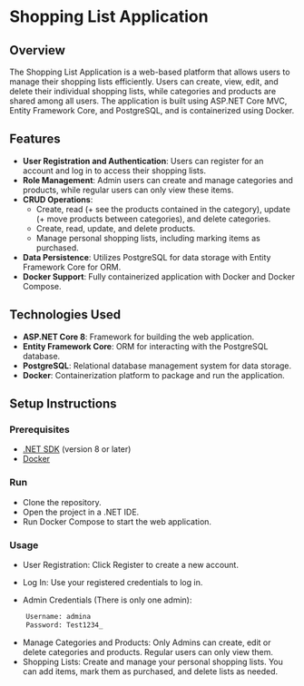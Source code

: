 # Shopping List Application

## Overview

The Shopping List Application is a web-based platform that allows users to manage their shopping lists efficiently. Users can create, view, edit, and delete their individual shopping lists, while categories and products are shared among all users. The application is built using ASP.NET Core MVC, Entity Framework Core, and PostgreSQL, and is containerized using Docker.

## Features

- **User Registration and Authentication**: Users can register for an account and log in to access their shopping lists.
- **Role Management**: Admin users can create and manage categories and products, while regular users can only view these items.
- **CRUD Operations**:
  - Create, read (+ see the products contained in the category), update (+ move products between categories), and delete categories.
  - Create, read, update, and delete products.
  - Manage personal shopping lists, including marking items as purchased.
- **Data Persistence**: Utilizes PostgreSQL for data storage with Entity Framework Core for ORM.
- **Docker Support**: Fully containerized application with Docker and Docker Compose.

## Technologies Used

- **ASP.NET Core 8**: Framework for building the web application.
- **Entity Framework Core**: ORM for interacting with the PostgreSQL database.
- **PostgreSQL**: Relational database management system for data storage.
- **Docker**: Containerization platform to package and run the application.

## Setup Instructions

### Prerequisites

- [.NET SDK](https://dotnet.microsoft.com/download) (version 8 or later)
- [Docker](https://www.docker.com/get-started)

### Run

- Clone the repository.
- Open the project in a .NET IDE.
- Run Docker Compose to start the web application.
  
### Usage

- User Registration: Click Register to create a new account.

- Log In: Use your registered credentials to log in.
- Admin Credentials (There is only one admin):
```bash
    Username: admina
    Password: Test1234_
```
- Manage Categories and Products: Only Admins can create, edit or delete categories and products. Regular users can only view them.
- Shopping Lists: Create and manage your personal shopping lists. You can add items, mark them as purchased, and delete lists as needed.
